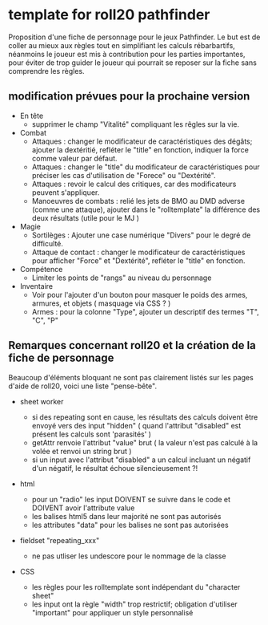 # template for roll20 pathfinder
Proposition d'une fiche de personnage pour le jeux Pathfinder.
Le but est de coller au mieux aux règles tout en simplifiant les calculs rébarbartifs, néanmoins le joueur est mis à contribution pour les parties importantes, pour éviter de trop guider le joueur qui pourrait se reposer sur la fiche sans comprendre les règles.

## modification prévues pour la prochaine version
- En tête
    - supprimer le champ "Vitalité" compliquant les rêgles sur la vie.
- Combat
    - Attaques : changer le modificateur de caractéristiques des dégâts; ajouter la dextéritié, refléter le "title" en fonction, indiquer la force comme valeur par défaut.
    - Attaques : changer le "title" du modificateur de caractéristiques pour préciser les cas d'utilisation de "Forece" ou "Dextérité".
    - Attaques : revoir le calcul des critiques, car des modificateurs peuvent s'appliquer.
    - Manoeuvres de combats : relié les jets de BMO au DMD adverse (comme une attaque), ajouter dans le "rolltemplate" la différence des deux résultats (utile pour le MJ )
- Magie
    - Sortilèges : Ajouter une case numérique "Divers" pour le degré de difficulté.
    - Attaque de contact : changer le modificateur de caractéristiques pour afficher "Force" et "Dextérité", refléter le "title" en fonction.
- Compétence
    - Limiter les points de "rangs" au niveau du personnage
- Inventaire
    - Voir pour l'ajouter d'un bouton pour masquer le poids des armes, armures, et objets ( masquage via CSS ? )
    - Armes : pour la colonne "Type", ajouter un descriptif des termes "T", "C", "P"
    
## Remarques concernant roll20 et la création de la fiche de personnage
Beaucoup d'éléments bloquant ne sont pas clairement listés sur les pages d'aide de roll20, voici une liste "pense-bête".

- sheet worker
    - si des repeating sont en cause, les résultats des calculs doivent être envoyé vers des input "hidden"
      ( quand l'attribut "disabled" est présent les calculs sont 'parasités' )
    - getAttr renvoie l'attribut "value" brut
      ( la valeur n'est pas calculé à la volée et renvoi un string brut )
    - si un input avec l'attribut "disabled" a un calcul incluant un négatif d'un négatif, le résultat échoue silencieusement ?!
    
- html
    - pour un "radio" les input DOIVENT se suivre dans le code et DOIVENT avoir l'attribute value
    - les balises html5 dans leur majorité ne sont pas autorisés
    - les attributes "data" pour les balises ne sont pas autorisées

- fieldset "repeating_xxx"
    - ne pas utliser les undescore pour le nommage de la classe

- CSS
    - les règles pour les rolltemplate sont indépendant du "character sheet"
    - les input ont la règle "width" trop restrictif; obligation d'utiliser "important" pour appliquer un style personnalisé
